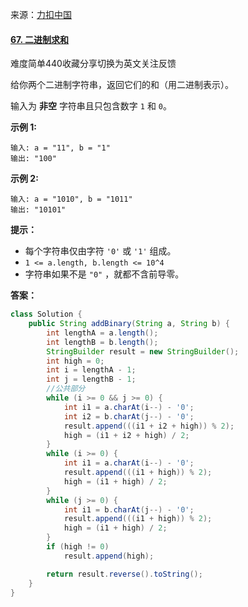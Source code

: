                                                                                                                                                                                                                                                                                                                                                                                                                                                                                                                                                                                       

来源：[力扣中国](https://leetcode-cn.com/)

#### [67. 二进制求和](https://leetcode-cn.com/problems/add-binary/)

难度简单440收藏分享切换为英文关注反馈

给你两个二进制字符串，返回它们的和（用二进制表示）。

输入为 **非空** 字符串且只包含数字 `1` 和 `0`。

 

**示例 1:**

```
输入: a = "11", b = "1"
输出: "100"
```

**示例 2:**

```
输入: a = "1010", b = "1011"
输出: "10101"
```

 

**提示：**

- 每个字符串仅由字符 `'0'` 或 `'1'` 组成。
- `1 <= a.length, b.length <= 10^4`
- 字符串如果不是 `"0"` ，就都不含前导零。



**答案：**

```java
class Solution {
    public String addBinary(String a, String b) {
        int lengthA = a.length();
        int lengthB = b.length();
        StringBuilder result = new StringBuilder();
        int high = 0;
        int i = lengthA - 1;
        int j = lengthB - 1;
        //公共部分
        while (i >= 0 && j >= 0) {
            int i1 = a.charAt(i--) - '0';
            int i2 = b.charAt(j--) - '0';
            result.append(((i1 + i2 + high)) % 2);
            high = (i1 + i2 + high) / 2;
        }
        while (i >= 0) {
            int i1 = a.charAt(i--) - '0';
            result.append(((i1 + high)) % 2);
            high = (i1 + high) / 2;
        }
        while (j >= 0) {
            int i1 = b.charAt(j--) - '0';
            result.append(((i1 + high)) % 2);
            high = (i1 + high) / 2;
        }
        if (high != 0)
            result.append(high);

        return result.reverse().toString();
    }
}
```







